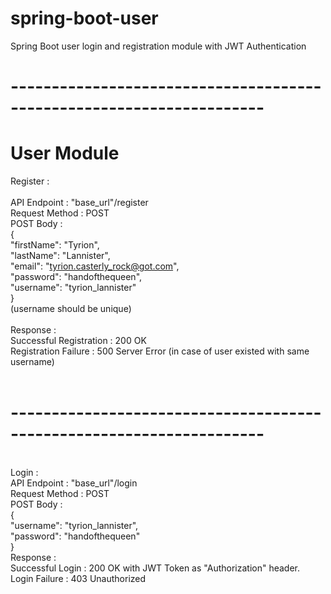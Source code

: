 # spring-boot-user
Spring Boot user login and registration module with JWT Authentication
# ---------------------------------------------------------------------<br/>

# User Module <br/>
Register :<br/>
<br/>
API Endpoint : "base_url"/register<br/>
Request Method : POST<br/>
POST Body :<br/>
          {<br/>
            "firstName": "Tyrion", <br/>
            "lastName": "Lannister", <br/>
            "email": "tyrion.casterly_rock@got.com", <br/>
            "password": "handofthequeen", <br/>
            "username": "tyrion_lannister"<br/>
          }<br/>
(username should be unique)<br/>
<br/>
Response :<br/>
Successful Registration : 200 OK<br/>
Registration Failure : 500 Server Error (in case of user existed with same username)<br/>
<br/>
# ---------------------------------------------------------------------<br/>
<br/>
Login :<br/>
API Endpoint : "base_url"/login<br/>
Request Method : POST<br/>
POST Body :<br/>
          { <br/>
             "username": "tyrion_lannister", <br/>
             "password": "handofthequeen"<br/>
          }<br/>
Response :<br/>
Successful Login : 200 OK with JWT Token as "Authorization" header.<br/>
Login Failure : 403 Unauthorized<br/>

